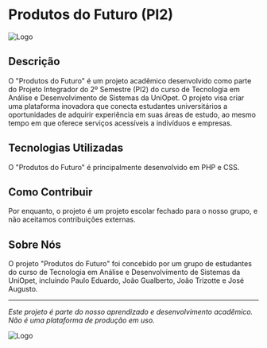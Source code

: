 # Produtos do Futuro (PI2)

![Logo](https://github.com/Os-Masqueico/PI2/blob/main/assets/logo-grande.png?raw=true)

## Descrição

O "Produtos do Futuro" é um projeto acadêmico desenvolvido como parte do Projeto Integrador do 2º Semestre (PI2) do curso de Tecnologia em Análise e Desenvolvimento de Sistemas da UniOpet. O projeto visa criar uma plataforma inovadora que conecta estudantes universitários a oportunidades de adquirir experiência em suas áreas de estudo, ao mesmo tempo em que oferece serviços acessíveis a indivíduos e empresas.

## Tecnologias Utilizadas

O "Produtos do Futuro" é principalmente desenvolvido em PHP e CSS.

## Como Contribuir

Por enquanto, o projeto é um projeto escolar fechado para o nosso grupo, e não aceitamos contribuições externas.

## Sobre Nós

O projeto "Produtos do Futuro" foi concebido por um grupo de estudantes do curso de Tecnologia em Análise e Desenvolvimento de Sistemas da UniOpet, incluindo Paulo Eduardo, João Gualberto, João Trizotte e José Augusto.

---

*Este projeto é parte do nosso aprendizado e desenvolvimento acadêmico. Não é uma plataforma de produção em uso.*

![Logo](https://github.com/Os-Masqueico/PI2/blob/main/assets/logo.png?raw=true)


